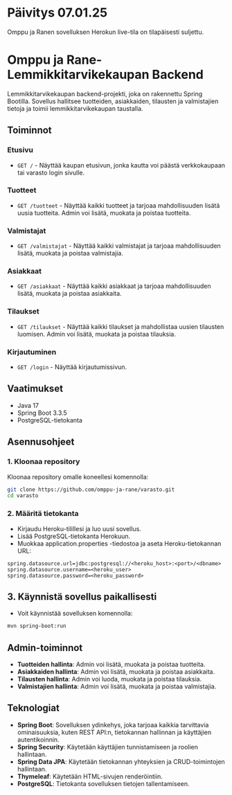 # Päivitys 07.01.25
Omppu ja Ranen sovelluksen Herokun live-tila on tilapäisesti suljettu.

# Omppu ja Rane- Lemmikkitarvikekaupan Backend

Lemmikkitarvikekaupan backend-projekti, joka on rakennettu Spring Bootilla. Sovellus hallitsee tuotteiden, asiakkaiden, tilausten ja valmistajien tietoja ja toimii lemmikkitarvikekaupan taustalla.

## Toiminnot

### Etusivu
- `GET /` - Näyttää kaupan etusivun, jonka kautta voi päästä verkkokaupaan tai varasto login sivulle.

### Tuotteet
- `GET /tuotteet` - Näyttää kaikki tuotteet ja tarjoaa mahdollisuuden lisätä uusia tuotteita. Admin voi lisätä, muokata ja poistaa tuotteita.

### Valmistajat
- `GET /valmistajat` - Näyttää kaikki valmistajat ja tarjoaa mahdollisuuden lisätä, muokata ja poistaa valmistajia.

### Asiakkaat
- `GET /asiakkaat` - Näyttää kaikki asiakkaat ja tarjoaa mahdollisuuden lisätä, muokata ja poistaa asiakkaita.

### Tilaukset
- `GET /tilaukset` - Näyttää kaikki tilaukset ja mahdollistaa uusien tilausten luomisen. Admin voi lisätä, muokata ja poistaa tilauksia.

### Kirjautuminen
- `GET /login` - Näyttää kirjautumissivun.

## Vaatimukset

- Java 17
- Spring Boot 3.3.5
- PostgreSQL-tietokanta

## Asennusohjeet

### 1. Kloonaa repository

Kloonaa repository omalle koneellesi komennolla:

```bash
git clone https://github.com/omppu-ja-rane/varasto.git
cd varasto
```

### 2. Määritä tietokanta
- Kirjaudu Heroku-tilillesi ja luo uusi sovellus.
- Lisää PostgreSQL-tietokanta Herokuun.
- Muokkaa application.properties -tiedostoa ja aseta Heroku-tietokannan URL:
```
spring.datasource.url=jdbc:postgresql://<heroku_host>:<port>/<dbname>
spring.datasource.username=<heroku_user>
spring.datasource.password=<heroku_password>
```
## 3. Käynnistä sovellus paikallisesti
- Voit käynnistää sovelluksen komennolla:
```bash
mvn spring-boot:run
  ```

## Admin-toiminnot

- **Tuotteiden hallinta**: Admin voi lisätä, muokata ja poistaa tuotteita.
- **Asiakkaiden hallinta**: Admin voi lisätä, muokata ja poistaa asiakkaita.
- **Tilausten hallinta**: Admin voi luoda, muokata ja poistaa tilauksia.
- **Valmistajien hallinta**: Admin voi lisätä, muokata ja poistaa valmistajia.

## Teknologiat

- **Spring Boot**: Sovelluksen ydinkehys, joka tarjoaa kaikkia tarvittavia ominaisuuksia, kuten REST API:n, tietokannan hallinnan ja käyttäjien autentikoinnin.
- **Spring Security**: Käytetään käyttäjien tunnistamiseen ja roolien hallintaan.
- **Spring Data JPA**: Käytetään tietokannan yhteyksien ja CRUD-toimintojen hallintaan.
- **Thymeleaf**: Käytetään HTML-sivujen renderöintiin.
- **PostgreSQL**: Tietokanta sovelluksen tietojen tallentamiseen.

